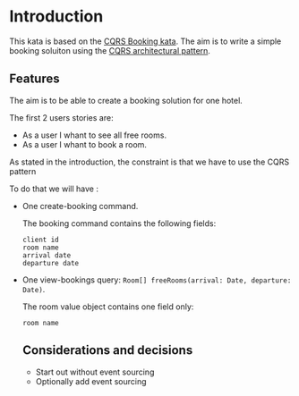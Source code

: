 # Introduction

This kata is based on the [CQRS Booking kata](https://codingdojo.org/kata/CQRS_Booking/).
The aim is to write a simple booking soluiton using 
the [CQRS architectural pattern](https://martinfowler.com/bliki/CQRS.html).

## Features

The aim is to be able to create a booking solution for one hotel.

The first 2 users stories are:

- As a user I whant to see all free rooms.
- As a user I whant to book a room.

As stated in the introduction, the constraint is that we have to use the CQRS pattern

To do that we will have :

- One create-booking command.
  
  The booking command contains the following fields:
  ``` 
  client id
  room name
  arrival date
  departure date
  ```

- One view-bookings query: 
  `Room[] freeRooms(arrival: Date, departure: Date)`. 

  The room value object contains one field only:
  ```
  room name
  ```

  ## Considerations and decisions

  - Start out without event sourcing
  - Optionally add event sourcing
  